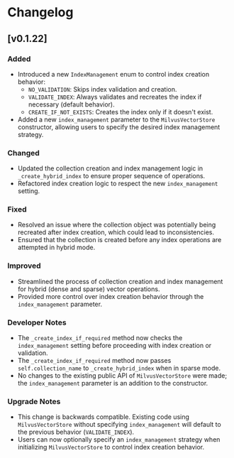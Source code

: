 # Changelog

## [v0.1.22]

### Added

- Introduced a new `IndexManagement` enum to control index creation behavior:
  - `NO_VALIDATION`: Skips index validation and creation.
  - `VALIDATE_INDEX`: Always validates and recreates the index if necessary (default behavior).
  - `CREATE_IF_NOT_EXISTS`: Creates the index only if it doesn't exist.
- Added a new `index_management` parameter to the `MilvusVectorStore` constructor, allowing users to specify the desired index management strategy.

### Changed

- Updated the collection creation and index management logic in `_create_hybrid_index` to ensure proper sequence of operations.
- Refactored index creation logic to respect the new `index_management` setting.

### Fixed

- Resolved an issue where the collection object was potentially being recreated after index creation, which could lead to inconsistencies.
- Ensured that the collection is created before any index operations are attempted in hybrid mode.

### Improved

- Streamlined the process of collection creation and index management for hybrid (dense and sparse) vector operations.
- Provided more control over index creation behavior through the `index_management` parameter.

### Developer Notes

- The `_create_index_if_required` method now checks the `index_management` setting before proceeding with index creation or validation.
- The `_create_index_if_required` method now passes `self.collection_name` to `_create_hybrid_index` when in sparse mode.
- No changes to the existing public API of `MilvusVectorStore` were made; the `index_management` parameter is an addition to the constructor.

### Upgrade Notes

- This change is backwards compatible. Existing code using `MilvusVectorStore` without specifying `index_management` will default to the previous behavior (`VALIDATE_INDEX`).
- Users can now optionally specify an `index_management` strategy when initializing `MilvusVectorStore` to control index creation behavior.

